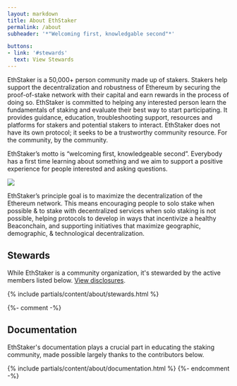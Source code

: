 ```yaml
---
layout: markdown
title: About EthStaker
permalink: /about
subheader: '*"Welcoming first, knowledgable second"*'

buttons:
- link: '#stewards'
  text: View Stewards
---
```


EthStaker is a 50,000+ person community made up of stakers. Stakers help support the decentralization and robustness of Ethereum by securing the proof-of-stake network with their capital and earn rewards in the process of doing so. EthStaker is committed to helping any interested person learn the fundamentals of staking and evaluate their best way to start participating. It provides guidance, education, troubleshooting support, resources and platforms for stakers and potential stakers to interact. EthStaker does not have its own protocol; it seeks to be a trustworthy community resource. For the community, by the community.

EthStaker’s motto is “welcoming first, knowledgeable second”. Everybody has a first time learning about something and we aim to support a positive experience for people interested and asking questions. 

![](https://imgs.xkcd.com/comics/ten_thousand_2x.png)

EthStaker’s principle goal is to maximize the decentralization of the Ethereum network. This means encouraging people to solo stake when possible & to stake with decentralized services when solo staking is not possible, helping protocols to develop in ways that incentivize a healthy Beaconchain, and supporting initiatives that maximize geographic, demographic, & technological decentralization.


## Stewards

While EthStaker is a community organization, it's stewarded by the active members listed below. [View disclosures](/disclosures).

{% include partials/content/about/stewards.html %}


{%- comment -%}
## Documentation

EthStaker's documentation plays a crucial part in educating the staking community, made possible largely thanks to the contributors below.

{% include partials/content/about/documentation.html %}
{%- endcomment -%}

